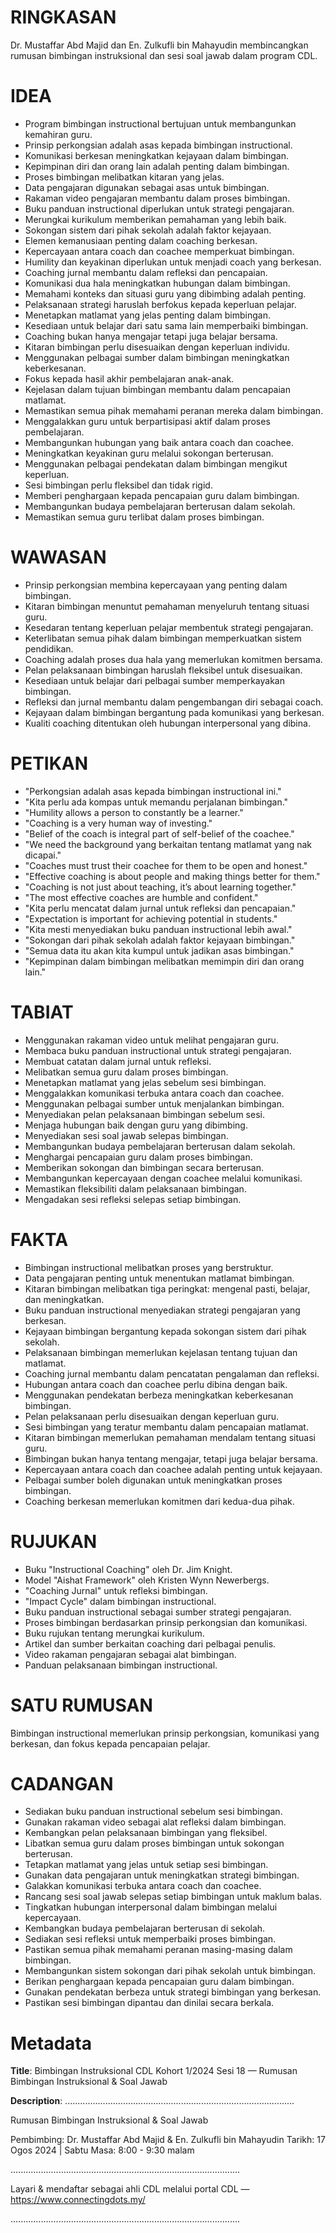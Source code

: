# RINGKASAN
Dr. Mustaffar Abd Majid dan En. Zulkufli bin Mahayudin membincangkan rumusan bimbingan instruksional dan sesi soal jawab dalam program CDL.

# IDEA
- Program bimbingan instructional bertujuan untuk membangunkan kemahiran guru.
- Prinsip perkongsian adalah asas kepada bimbingan instructional.
- Komunikasi berkesan meningkatkan kejayaan dalam bimbingan.
- Kepimpinan diri dan orang lain adalah penting dalam bimbingan.
- Proses bimbingan melibatkan kitaran yang jelas.
- Data pengajaran digunakan sebagai asas untuk bimbingan.
- Rakaman video pengajaran membantu dalam proses bimbingan.
- Buku panduan instructional diperlukan untuk strategi pengajaran.
- Merungkai kurikulum memberikan pemahaman yang lebih baik.
- Sokongan sistem dari pihak sekolah adalah faktor kejayaan.
- Elemen kemanusiaan penting dalam coaching berkesan.
- Kepercayaan antara coach dan coachee memperkuat bimbingan.
- Humility dan keyakinan diperlukan untuk menjadi coach yang berkesan.
- Coaching jurnal membantu dalam refleksi dan pencapaian.
- Komunikasi dua hala meningkatkan hubungan dalam bimbingan.
- Memahami konteks dan situasi guru yang dibimbing adalah penting.
- Pelaksanaan strategi haruslah berfokus kepada keperluan pelajar.
- Menetapkan matlamat yang jelas penting dalam bimbingan.
- Kesediaan untuk belajar dari satu sama lain memperbaiki bimbingan.
- Coaching bukan hanya mengajar tetapi juga belajar bersama.
- Kitaran bimbingan perlu disesuaikan dengan keperluan individu.
- Menggunakan pelbagai sumber dalam bimbingan meningkatkan keberkesanan.
- Fokus kepada hasil akhir pembelajaran anak-anak.
- Kejelasan dalam tujuan bimbingan membantu dalam pencapaian matlamat.
- Memastikan semua pihak memahami peranan mereka dalam bimbingan.
- Menggalakkan guru untuk berpartisipasi aktif dalam proses pembelajaran.
- Membangunkan hubungan yang baik antara coach dan coachee.
- Meningkatkan keyakinan guru melalui sokongan berterusan.
- Menggunakan pelbagai pendekatan dalam bimbingan mengikut keperluan.
- Sesi bimbingan perlu fleksibel dan tidak rigid.
- Memberi penghargaan kepada pencapaian guru dalam bimbingan.
- Membangunkan budaya pembelajaran berterusan dalam sekolah.
- Memastikan semua guru terlibat dalam proses bimbingan.

# WAWASAN
- Prinsip perkongsian membina kepercayaan yang penting dalam bimbingan.
- Kitaran bimbingan menuntut pemahaman menyeluruh tentang situasi guru.
- Kesedaran tentang keperluan pelajar membentuk strategi pengajaran.
- Keterlibatan semua pihak dalam bimbingan memperkuatkan sistem pendidikan.
- Coaching adalah proses dua hala yang memerlukan komitmen bersama.
- Pelan pelaksanaan bimbingan haruslah fleksibel untuk disesuaikan.
- Kesediaan untuk belajar dari pelbagai sumber memperkayakan bimbingan.
- Refleksi dan jurnal membantu dalam pengembangan diri sebagai coach.
- Kejayaan dalam bimbingan bergantung pada komunikasi yang berkesan.
- Kualiti coaching ditentukan oleh hubungan interpersonal yang dibina.

# PETIKAN
- "Perkongsian adalah asas kepada bimbingan instructional ini."
- "Kita perlu ada kompas untuk memandu perjalanan bimbingan."
- "Humility allows a person to constantly be a learner."
- "Coaching is a very human way of investing."
- "Belief of the coach is integral part of self-belief of the coachee."
- "We need the background yang berkaitan tentang matlamat yang nak dicapai."
- "Coaches must trust their coachee for them to be open and honest."
- "Effective coaching is about people and making things better for them."
- "Coaching is not just about teaching, it’s about learning together."
- "The most effective coaches are humble and confident."
- "Kita perlu mencatat dalam jurnal untuk refleksi dan pencapaian."
- "Expectation is important for achieving potential in students."
- "Kita mesti menyediakan buku panduan instructional lebih awal."
- "Sokongan dari pihak sekolah adalah faktor kejayaan bimbingan."
- "Semua data itu akan kita kumpul untuk jadikan asas bimbingan."
- "Kepimpinan dalam bimbingan melibatkan memimpin diri dan orang lain."

# TABIAT
- Menggunakan rakaman video untuk melihat pengajaran guru.
- Membaca buku panduan instructional untuk strategi pengajaran.
- Membuat catatan dalam jurnal untuk refleksi.
- Melibatkan semua guru dalam proses bimbingan.
- Menetapkan matlamat yang jelas sebelum sesi bimbingan.
- Menggalakkan komunikasi terbuka antara coach dan coachee.
- Menggunakan pelbagai sumber untuk menjalankan bimbingan.
- Menyediakan pelan pelaksanaan bimbingan sebelum sesi.
- Menjaga hubungan baik dengan guru yang dibimbing.
- Menyediakan sesi soal jawab selepas bimbingan.
- Membangunkan budaya pembelajaran berterusan dalam sekolah.
- Menghargai pencapaian guru dalam proses bimbingan.
- Memberikan sokongan dan bimbingan secara berterusan.
- Membangunkan kepercayaan dengan coachee melalui komunikasi.
- Memastikan fleksibiliti dalam pelaksanaan bimbingan.
- Mengadakan sesi refleksi selepas setiap bimbingan.

# FAKTA
- Bimbingan instructional melibatkan proses yang berstruktur.
- Data pengajaran penting untuk menentukan matlamat bimbingan.
- Kitaran bimbingan melibatkan tiga peringkat: mengenal pasti, belajar, dan meningkatkan.
- Buku panduan instructional menyediakan strategi pengajaran yang berkesan.
- Kejayaan bimbingan bergantung kepada sokongan sistem dari pihak sekolah.
- Pelaksanaan bimbingan memerlukan kejelasan tentang tujuan dan matlamat.
- Coaching jurnal membantu dalam pencatatan pengalaman dan refleksi.
- Hubungan antara coach dan coachee perlu dibina dengan baik.
- Menggunakan pendekatan berbeza meningkatkan keberkesanan bimbingan.
- Pelan pelaksanaan perlu disesuaikan dengan keperluan guru.
- Sesi bimbingan yang teratur membantu dalam pencapaian matlamat.
- Kitaran bimbingan memerlukan pemahaman mendalam tentang situasi guru.
- Bimbingan bukan hanya tentang mengajar, tetapi juga belajar bersama.
- Kepercayaan antara coach dan coachee adalah penting untuk kejayaan.
- Pelbagai sumber boleh digunakan untuk meningkatkan proses bimbingan.
- Coaching berkesan memerlukan komitmen dari kedua-dua pihak.

# RUJUKAN
- Buku "Instructional Coaching" oleh Dr. Jim Knight.
- Model "Aishat Framework" oleh Kristen Wynn Newerbergs.
- "Coaching Jurnal" untuk refleksi bimbingan.
- "Impact Cycle" dalam bimbingan instructional.
- Buku panduan instructional sebagai sumber strategi pengajaran.
- Proses bimbingan berdasarkan prinsip perkongsian dan komunikasi.
- Buku rujukan tentang merungkai kurikulum.
- Artikel dan sumber berkaitan coaching dari pelbagai penulis.
- Video rakaman pengajaran sebagai alat bimbingan.
- Panduan pelaksanaan bimbingan instructional.

# SATU RUMUSAN
Bimbingan instructional memerlukan prinsip perkongsian, komunikasi yang berkesan, dan fokus kepada pencapaian pelajar.

# CADANGAN
- Sediakan buku panduan instructional sebelum sesi bimbingan.
- Gunakan rakaman video sebagai alat refleksi dalam bimbingan.
- Kembangkan pelan pelaksanaan bimbingan yang fleksibel.
- Libatkan semua guru dalam proses bimbingan untuk sokongan berterusan.
- Tetapkan matlamat yang jelas untuk setiap sesi bimbingan.
- Gunakan data pengajaran untuk meningkatkan strategi bimbingan.
- Galakkan komunikasi terbuka antara coach dan coachee.
- Rancang sesi soal jawab selepas setiap bimbingan untuk maklum balas.
- Tingkatkan hubungan interpersonal dalam bimbingan melalui kepercayaan.
- Kembangkan budaya pembelajaran berterusan di sekolah.
- Sediakan sesi refleksi untuk memperbaiki proses bimbingan.
- Pastikan semua pihak memahami peranan masing-masing dalam bimbingan.
- Membangunkan sistem sokongan dari pihak sekolah untuk bimbingan.
- Berikan penghargaan kepada pencapaian guru dalam bimbingan.
- Gunakan pendekatan berbeza untuk strategi bimbingan yang berkesan.
- Pastikan sesi bimbingan dipantau dan dinilai secara berkala.

# Metadata
**Title**: Bimbingan Instruksional CDL Kohort 1/2024 Sesi 18 — Rumusan Bimbingan Instruksional & Soal Jawab

**Description**: ...........................................................................................

Rumusan Bimbingan Instruksional & Soal Jawab

Pembimbing: Dr. Mustaffar Abd Majid & En. Zulkufli bin Mahayudin
Tarikh: 17  Ogos 2024   |   Sabtu
Masa: 8:00 - 9:30 malam

...........................................................................................

Layari & mendaftar sebagai ahli CDL melalui portal CDL — https://www.connectingdots.my/

...........................................................................................